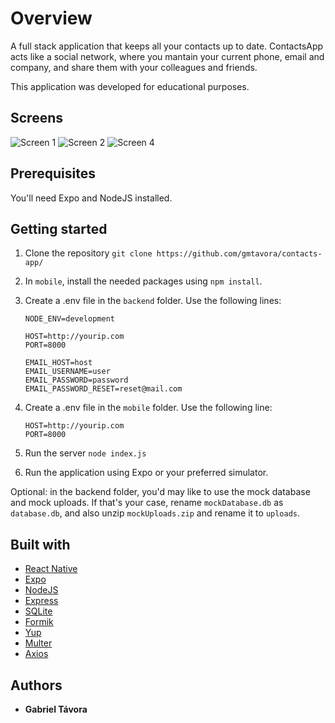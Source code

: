 # Overview

A full stack application that keeps all your contacts up to date. ContactsApp acts like a social network,
where you mantain your current phone, email and company, and share them with your colleagues and
friends.

This application was developed for educational purposes.

## Screens
![Screen 1](https://github.com/gmtavora/contacts-app/blob/master/screens/screen1.jpg)
![Screen 2](https://github.com/gmtavora/contacts-app/blob/master/screens/screen2.jpg)
![Screen 4](https://github.com/gmtavora/contacts-app/blob/master/screens/screen4.jpg)

## Prerequisites

You'll need Expo and NodeJS installed.

## Getting started

1. Clone the repository ```git clone https://github.com/gmtavora/contacts-app/```
2. In ```mobile```, install the needed packages using ```npm install```.
3. Create a .env file in the ```backend``` folder. Use the following lines:
    ```
    NODE_ENV=development

    HOST=http://yourip.com
    PORT=8000

    EMAIL_HOST=host
    EMAIL_USERNAME=user
    EMAIL_PASSWORD=password
    EMAIL_PASSWORD_RESET=reset@mail.com
    ```

4. Create a .env file in the ```mobile``` folder. Use the following line:
    ```
    HOST=http://yourip.com
    PORT=8000
    ```

5. Run the server ```node index.js```
6. Run the application using Expo or your preferred simulator.

Optional: in the backend folder, you'd may like to use the mock database and mock uploads. If that's your case, rename ```mockDatabase.db``` as ```database.db```, and also unzip ```mockUploads.zip``` and rename it to ```uploads```.

## Built with

* [React Native](https://reactnative.dev/)
* [Expo](https://expo.io/)
* [NodeJS](http://nodejs.org/)
* [Express](https://expressjs.com/)
* [SQLite](https://www.sqlite.org/)
* [Formik](https://formik.org/)
* [Yup](https://github.com/jquense/yup)
* [Multer](https://github.com/expressjs/multer)
* [Axios](https://axios-http.com/docs/intro)

## Authors

* **Gabriel Távora**